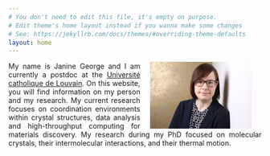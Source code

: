 ```yaml
---
# You don't need to edit this file, it's empty on purpose.
# Edit theme's home layout instead if you wanna make some changes
# See: https://jekyllrb.com/docs/themes/#overriding-theme-defaults
layout: home
---
```


<img hspace="20" align="right" src="images/me.jpg" width="40%" height="40%">

<p align="justify">My name is Janine George and I am currently a postdoc at the <a href="https://uclouvain.be/en/index.html">Université catholique de Louvain</a>. On this website, you will find information on my person and my research. My current research focuses on coordination environments within crystal structures, data analysis and high-throughput computing for materials discovery. My research during my PhD focused on molecular crystals, their intermolecular interactions, and their thermal motion. 
</p>


